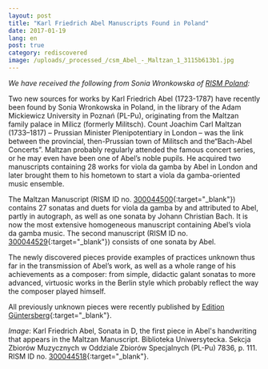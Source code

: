 ```yaml
---
layout: post
title: "Karl Friedrich Abel Manuscripts Found in Poland"
date: 2017-01-19
lang: en
post: true
category: rediscovered
image: /uploads/_processed_/csm_Abel_-_Maltzan_1_3115b613b1.jpg
---
```



_We have received the following from Sonia Wronkowska of [RISM Poland](/workgroups/poland-warsaw-polish-rism-center-national-library-of-poland/home.html "Opens internal link in current window"):_

Two new sources for works by Karl Friedrich Abel (1723-1787) have recently been found by Sonia Wronkowska in Poland, in the library of the Adam Mickiewicz University in Poznań (PL-Pu), originating from the Maltzan family palace in Milicz (formerly Militsch). Count Joachim Carl Maltzan (1733–1817) – Prussian Minister Plenipotentiary in London – was the link between the provincial, then-Prussian town of Militsch and the“Bach-Abel Concerts”. Maltzan probably regularly attended the famous concert series, or he may even have been one of Abel’s noble pupils. He acquired two manuscripts containing 28 works for viola da gamba by Abel in London and later brought them to his hometown to start a viola da gamba-oriented music ensemble.

The Maltzan Manuscript (RISM ID no. [300044500](https://opac.rism.info/search?id=300044500){:target="_blank"}) contains 27 sonatas and duets for viola da gamba by and attributed to Abel, partly in autograph, as well as one sonata by Johann Christian Bach. It is now the most extensive homogeneous manuscript containing Abel’s viola da gamba music. The second manuscript (RISM ID no. [300044529](https://opac.rism.info/search?id=300044529){:target="_blank"}) consists of one sonata by Abel.

The newly discovered pieces provide examples of practices unknown thus far in the transmission of Abel’s work, as well as a whole range of his achievements as a composer: from simple, didactic galant sonatas to more advanced, virtuosic works in the Berlin style which probably reflect the way the composer played himself.

All previously unknown pieces were recently published by [Edition Güntersberg](http://www.guentersberg.de/noten/de/g301.php){:target="_blank"}.

_Image_: Karl Friedrich Abel, Sonata in D, the first piece in Abel's handwriting that appears in the Maltzan Manuscript. Biblioteka Uniwersytecka. Sekcja Zbiorów Muzycznych w Oddziale Zbiorów Specjalnych (PL-Pu) 7836, p. 111. RISM ID no. [300044518](https://opac.rism.info/search?id=300044518){:target="_blank"}.

<script type="text/javascript">var switchTo5x=true;</script><script type="text/javascript" src="http://w.sharethis.com/button/buttons.js"></script><script type="text/javascript">stLight.options({publisher: "9b601438-1ce1-49d8-bfd7-9cff5df54c17", doNotHash: false, doNotCopy: false, hashAddressBar: false});</script>